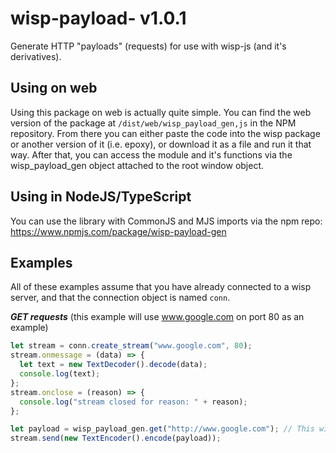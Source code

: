 # wisp-payload- v1.0.1
Generate HTTP "payloads" (requests) for use with wisp-js (and it's derivatives).

## Using on web
Using this package on web is actually quite simple. You can find the web version of the package at `/dist/web/wisp_payload_gen,js` in the NPM repository. From there you can either paste the code into the wisp package or another version of it (i.e. epoxy), or download it as a file and run it that way. After that, you can access the module and it's functions via the wisp_payload_gen object attached to the root window object.

## Using in NodeJS/TypeScript
You can use the library with CommonJS and MJS imports via the npm repo: https://www.npmjs.com/package/wisp-payload-gen

## Examples
All of these examples assume that you have already connected to a wisp server, and that the connection object is named `conn`.


***GET requests*** (this example will use www.google.com on port 80 as an example)
```js
let stream = conn.create_stream("www.google.com", 80);
stream.onmessage = (data) => {
  let text = new TextDecoder().decode(data);
  console.log(text);
};
stream.onclose = (reason) => {
  console.log("stream closed for reason: " + reason);
};

let payload = wisp_payload_gen.get("http://www.google.com"); // This will output "GET / HTTP/1.1\r\nHost: www.google.com\r\nConnection: close\r\n\r\n"
stream.send(new TextEncoder().encode(payload));
```
